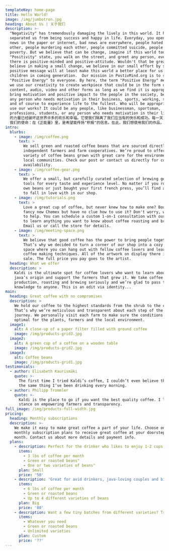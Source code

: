 ```yaml
---
templateKey: home-page
title: Hello World!
image: /img/jumbotron.jpg
heading: About Us | 关于我们
description: >-
  "Negativity" has tremendously damaging the lively in this world. It has
  separated us from being success and happy in life. Everyday, you open up the
  news in the paper or internet, bad news are everywhere, people hated each
  other, people murdering each other, people committed suicide, people in
  poverty. But we believe that can be change, imagine if this world today is in
  "Positivity" state, you walk on the street, and greet any person, everybody
  there is positive-minded and positive-attitude. Wouldn't that be great? So we
  believe in making a small change, we believe in our small effort by sharing
  positive message will at least make this world a better place for us and our
  children in coming generation.  Our mission in PostivMind.org is to share the
  "Positive Energy" to everyone. By here, the term "Positive Energy" meant that,
  we use our creativity to create workpiece that could be in the form of art,
  content, audio, video and other forms as long as we find it is appropriate to
  bring motivation and positive impact to the people in the society, be it like
  any person who needs motivation in their business, sports, working, studies,
  and of course to experience life to the fullest. Who will be appropriate to
  use our works? It could be any people, like businessman, sportsman,
  professions, students, or any person who needs motivation in their life. "消极"
  的力量已经破坏这世界许多的欢乐和幸福。它使我们隔离了我们应当有的快乐和成功。每一天，看到的新闻，无论是透过报纸或者互联网里，不快乐的事情到处都是。人们彼此憎恨，人们彼此杀害，人们不珍惜生命而自杀，活在贫苦的生活，等等。但是，我们相信这是可以改变的，想像看如果今天"积极"的力量到处都是，你在街上碰上的任何人都是以积极的思维和态度对待你。世界不就变成些美好吗？在《正能量》里，这是我们的希望，我们想用我们的努力投过"积极"的信息，至少带给这个世界一点点的改变，这是为了我们和以后的孩子们可以过的更美好的人生。 
  我们的使命：在《正能量》里，是希望能传扬"积极"的信息。在此，我们想使用我们的作品，例如画面，内容，音频，视频或其他的方式来推动和积极的影响需要动机的人，例如说像商业上需要动机的人，运动时需要动机的人，做工时需要动机的人，读书需要动机的人，等等。清楚的说，《正能量》的作品适合给商人们，运动员们，职业打工者们和学生们，带来动机以及影响他们能够得以成功和快乐。 
intro:
  blurbs:
    - image: /img/coffee.png
      text: >
        We sell green and roasted coffee beans that are sourced directly from
        independent farmers and farm cooperatives. We’re proud to offer a
        variety of coffee beans grown with great care for the environment and
        local communities. Check our post or contact us directly for current
        availability.
    - image: /img/coffee-gear.png
      text: >
        We offer a small, but carefully curated selection of brewing gear and
        tools for every taste and experience level. No matter if you roast your
        own beans or just bought your first french press, you’ll find a gadget
        to fall in love with in our shop.
    - image: /img/tutorials.png
      text: >
        Love a great cup of coffee, but never knew how to make one? Bought a
        fancy new Chemex but have no clue how to use it? Don't worry, we’re here
        to help. You can schedule a custom 1-on-1 consultation with our baristas
        to learn anything you want to know about coffee roasting and brewing.
        Email us or call the store for details.
    - image: /img/meeting-space.png
      text: >
        We believe that good coffee has the power to bring people together.
        That’s why we decided to turn a corner of our shop into a cozy meeting
        space where you can hang out with fellow coffee lovers and learn about
        coffee making techniques. All of the artwork on display there is for
        sale. The full price you pay goes to the artist.
  heading: What we offer
  description: >
    Kaldi is the ultimate spot for coffee lovers who want to learn about their
    java’s origin and support the farmers that grew it. We take coffee
    production, roasting and brewing seriously and we’re glad to pass that
    knowledge to anyone. This is an edit via identity...
main:
  heading: Great coffee with no compromises
  description: >
    We hold our coffee to the highest standards from the shrub to the cup.
    That’s why we’re meticulous and transparent about each step of the coffee’s
    journey. We personally visit each farm to make sure the conditions are
    optimal for the plants, farmers and the local environment.
  image1:
    alt: A close-up of a paper filter filled with ground coffee
    image: /img/products-grid3.jpg
  image2:
    alt: A green cup of a coffee on a wooden table
    image: /img/products-grid2.jpg
  image3:
    alt: Coffee beans
    image: /img/products-grid1.jpg
testimonials:
  - author: Elisabeth Kaurismäki
    quote: >-
      The first time I tried Kaldi’s coffee, I couldn’t even believe that was
      the same thing I’ve been drinking every morning.
  - author: Philipp Trommler
    quote: >-
      Kaldi is the place to go if you want the best quality coffee. I love their
      stance on empowering farmers and transparency.
full_image: /img/products-full-width.jpg
pricing:
  heading: Monthly subscriptions
  description: >-
    We make it easy to make great coffee a part of your life. Choose one of our
    monthly subscription plans to receive great coffee at your doorstep each
    month. Contact us about more details and payment info.
  plans:
    - description: Perfect for the drinker who likes to enjoy 1-2 cups per day.
      items:
        - 3 lbs of coffee per month
        - Green or roasted beans"
        - One or two varieties of beans"
      plan: Small
      price: '50'
    - description: 'Great for avid drinkers, java-loving couples and bigger crowds'
      items:
        - 6 lbs of coffee per month
        - Green or roasted beans
        - Up to 4 different varieties of beans
      plan: Big
      price: '80'
    - description: Want a few tiny batches from different varieties? Try our custom plan
      items:
        - Whatever you need
        - Green or roasted beans
        - Unlimited varieties
      plan: Custom
      price: '??'
---
```



